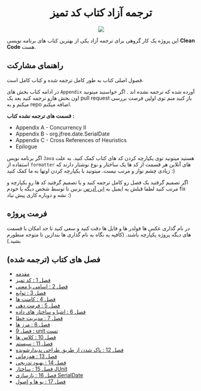 
<h1 align="center"> ترجمه آزاد کتاب کد تمیز</h1>

<p align="center">
  <img src="assets/image/Cover.webp"/>
</p>

این پروژه یک کار گروهی برای ترجمه آزاد یکی از بهترین کتاب های برنامه نویسی **Clean Code** هست.

## راهنمای مشارکت

فصول اصلی کتاب به طور کامل ترجمه شده و کتاب کامل است.

در ادامه کتاب بخش های `Appendix` آورده شده که ترجمه نشده اند .
اگر خواستید میتونید اون بخش هارو ترجمه کنید بعد یک pull request باز کنید منم توی اولین فرصت بررسی میکنم و به repo اضافه میکنم.

**قسمت های ترجمه نشده کتاب :**
- Appendix A - Concurrency II
- Appendix B - org.jfree.date.SerialDate
- Appendix C - Cross References of Heuristics
- Epilogue

اگر برنامه نویس `Java` هستید میتونید توی یکپارچه کردن کد های کتاب کمک کنید.
به علت استفاده از `formatter` های آنلاین هر قسمت از کد ها یک ساختار و نوع نوشتار دارند که زیادی چشم نواز و مرتب نیست. میتونید با یکپارچه کردن اونها به ما کمک کنید :)

اگر تصمیم گرفتید یک فصل رو کامل ترجمه کنید و یا تصمیم گرفتید کد ها رو یکپارچه و مرتب کنید لطفا قبلش یه ایمیل به <a href="mailto: wuka.sec@gmail.com">این آدرس</a>  بزنین تا توسط شخص دیگه یا خودم fix نشه و دوباره کاری پیش نیاد :)

## فرمت پروژه

در نام گذاری عکس ها فولدر ها و فایل ها دقت کنید و سعی کنید تا حد امکان با قسمت های دیگه پروژه یکپارچه باشند. (کافیه یه نگاه به نام گذاری ها بندازین تا متوجه منظورم بشید.)

## فصل های کتاب (ترجمه شده)

* [مقدمه](Book/00_Introduction/Introduction.md)
* [فصل 1 : کد تمیز](Book/01_Clean_Code/Clean_Code.md)
* [فصل 2 : اسامی با معنی](Book/02_Meaningful_Names/Meaningful_Names.md)
* [فصل 3 : توابع](Book/03_Functions/3_Functions.md)
* [فصل 4 : کامنت ها](Book/04_Comments/4_Comments.md)
* [فصل 5 : فرمت دهی](Book/05_Formatting/5_Formatting.md)
* [فصل 6 : اشیا و ساختار های داده](Book/06_Objects_And_Data_Structures/Objects_And_Data_Structures.md)
* [فصل 7 : مدیریت خطا](Book/07_Error_Handling/Error_Handling.md)
* [فصل 8 : مرز ها](Book/08_Boundaries/Boundaries.md)
* [فصل 9 : unit تست](Book/09_Unit_Tests/Unit_Tests.md)
* [فصل 10 : کلاس ها](Book/10_Classes/Classes.md)
* [فصل 11 : سیستم](Book/11_Systems/Systems.md)
* [فصل 12 : پاک شدن از طریق طراحی پدیدار‌شونده](Book/12_Emergence/Emergence.md)
* [فصل 13 : هم‌زمانی](Book/13_Concurrency/Concurrency.md)
* [فصل 14 : بهبود تدریجی](Book/14_Successive_Refinement/Successive_Refinement.md)
* [فصل 15 : ساختار JUnit](Book/15_JUnit_Internals/JUnit_Internals.md)
* [فصل 16 : بازسازی SerialDate](Book/16_Refactoring_SerialDate/Refactoring_SerialDate.md)
* [فصل 17 : بو ها و اصول](Book/17_Smells_And_Heuristics/Smells_And_Heuristics.md)
